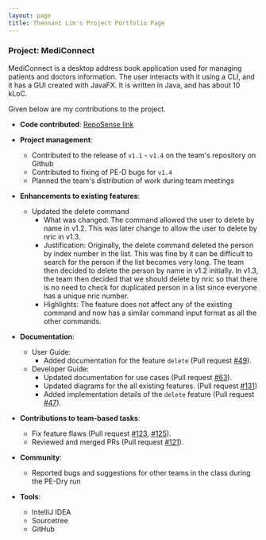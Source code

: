 ```yaml
---
layout: page
title: Thennant Lim's Project Portfolio Page
---
```


### Project: MediConnect

MediConnect is a desktop address book application used for managing patients and doctors information.
The user interacts with it using a CLI, and it has a GUI created with JavaFX.
It is written in Java, and has about 10 kLoC.

Given below are my contributions to the project.

* **Code contributed**: [RepoSense link](https://nus-cs2103-ay2223s2.github.io/tp-dashboard/?search=thennant&breakdown=true)

* **Project management**:
    * Contributed to the release of `v1.1` - `v1.4` on the team's repository on Github
    * Contributed to fixing of PE-D bugs for `v1.4`
    * Planned the team's distribution of work during team meetings

* **Enhancements to existing features**:
    * Updated the delete command
      * What was changed: The command allowed the user to delete by name in v1.2. This was later change to allow the user to delete by nric in v1.3.
      * Justification: Originally, the delete command deleted the person by index number in the list. This was fine by it can be difficult to search for the person
        if the list becomes very long. The team then decided to delete the person by name in v1.2 initially. In v1.3, the team then decided that we should
        delete by nric so that there is no need to check for duplicated person in a list since everyone has a unique nric number.
      * Highlights: The feature does not affect any of the existing command and now has a similar command input format as all the other commands.

* **Documentation**:
    * User Guide:
        * Added documentation for the feature `delete` (Pull request [#49](https://github.com/AY2223S2-CS2103T-W13-1/tp/pull/49)).
    * Developer Guide:
        * Updated documentation for use cases (Pull request [#63](https://github.com/AY2223S2-CS2103T-W13-1/tp/pull/63)).
        * Updated diagrams for the all existing features. (Pull request [#131](https://github.com/AY2223S2-CS2103T-W13-1/tp/pull/131))
        * Added implementation details of the `delete` feature (Pull request [#47](https://github.com/AY2223S2-CS2103T-W13-1/tp/pull/47)).

* **Contributions to team-based tasks**:
    * Fix feature flaws (Pull request [#123](https://github.com/AY2223S2-CS2103T-W13-1/tp/pull/123), [#125](https://github.com/AY2223S2-CS2103T-W13-1/tp/pull/125)).
    * Reviewed and merged PRs (Pull request [#121](https://github.com/AY2223S2-CS2103T-W13-1/tp/pull/121)).

<div style="page-break-after: always;"></div>

* **Community**:
    * Reported bugs and suggestions for other teams in the class during the PE-Dry run

* **Tools**:
    * IntelliJ IDEA
    * Sourcetree
    * GitHub


